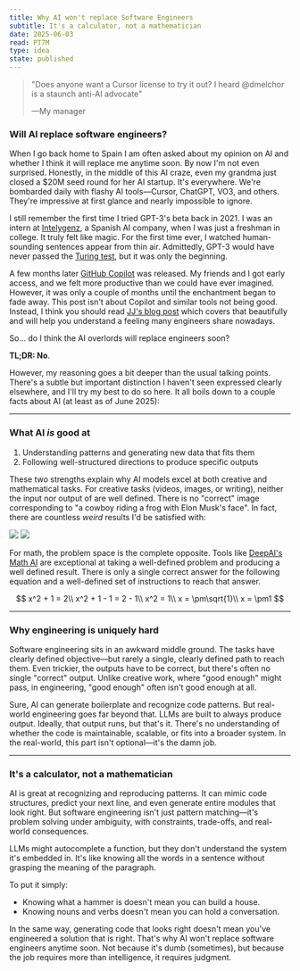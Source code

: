 ```yaml
---
title: Why AI won't replace Software Engineers
subtitle: It's a calculator, not a mathematician
date: 2025-06-03
read: PT7M
type: idea
state: published
---
```


> "Does anyone want a Cursor license to try it out? I heard @dmelchor is a
> staunch anti-AI advocate"
>
> —My manager

### Will AI replace software engineers?

When I go back home to Spain I am often asked about my opinion on AI and
whether I think it will replace me anytime soon. By now I'm not even surprised.
Honestly, in the middle of this AI craze, even my grandma just closed a $20M
seed round for her AI startup. It's everywhere. We're bombarded daily with
flashy AI tools—Cursor, ChatGPT, VO3, and others. They're impressive at first
glance and nearly impossible to ignore.

I still remember the first time I tried GPT-3's beta back in 2021. I was
an intern at [Intelygenz](https://intelygenz.com/), a Spanish AI company, when
I was just a freshman in college. It truly felt like magic. For the first time
ever, I watched human-sounding sentences appear from thin air. Admittedly,
GPT-3 would have never passed the [Turing
test](https://en.wikipedia.org/wiki/Turing_test), but it was only the
beginning.

A few months later [GitHub Copilot](https://github.com/features/copilot) was
released. My friends and I got early access, and we felt more productive than
we could have ever imagined. However, it was only a couple of months until the
enchantment began to fade away. This post isn't about Copilot and similar tools
not being good. Instead, I think you should read [JJ's blog
post](https://deplet.ing/the-copilot-delusion/) which covers that beautifully
and will help you understand a feeling many engineers share nowadays.

So... do I think the AI overlords will replace engineers soon?

**TL;DR: No**.

However, my reasoning goes a bit deeper than the usual talking points. There's
a subtle but important distinction I haven't seen expressed clearly elsewhere,
and I'll try my best to do so here. It all boils down to a couple facts about
AI (at least as of June 2025):

---

### What AI _is_ good at

1. Understanding patterns and generating new data that fits them
2. Following well-structured directions to produce specific outputs

These two strengths explain why AI models excel at both creative and
mathematical tasks. For creative tasks (videos, images, or writing), neither
the input nor output of are well defined. There is no "correct" image
corresponding to "a cowboy riding a frog with Elon Musk's face". In fact, there
are countless _weird_ results I'd be satisfied with:

<div class="flex justify-center">
    <div class="grid grid-cols-2 gap-4 w-full lg:w-3/4">
        <img class="w-full" src="/blog/why_ai_wont_replace_swes/musk_frog.png" />
        <img class="w-full" src="/blog/why_ai_wont_replace_swes/musk_frog2.png" />
    </div>
</div>

For math, the problem space is the complete opposite. Tools like [DeepAI's
Math AI](https://deepai.org/chat/mathematics) are exceptional at taking a
well-defined problem and producing a well defined result. There is only a
single correct answer for the following equation and a well-defined set of
instructions to reach that answer.

$$
x^2 + 1 = 2\\
x^2 + 1 - 1 = 2 - 1\\
x^2 = 1\\
x = \pm\sqrt{1}\\
x = \pm1
$$

---

### Why engineering is uniquely hard

Software engineering sits in an awkward middle ground. The tasks have
clearly defined objective—but rarely a single, clearly defined path to reach
them. Even trickier, the outputs have to be correct, but there's often no
single "correct" output. Unlike creative work, where "good enough" might pass,
in engineering, "good enough" often isn't good enough at all.

Sure, AI can generate boilerplate and recognize code patterns. But real-world
engineering goes far beyond that. LLMs are built to always produce output.
Ideally, that output runs, but that's it. There's no understanding of whether
the code is maintainable, scalable, or fits into a broader system. In the
real-world, this part isn't optional—it's the damn job.

---

### It's a calculator, not a mathematician

AI is great at recognizing and reproducing patterns. It can mimic
code structures, predict your next line, and even generate entire modules that
look right. But software engineering isn't just pattern matching—it's
problem solving under ambiguity, with constraints, trade-offs, and real-world
consequences.

LLMs might autocomplete a function, but they don't
understand the system it's embedded in. It's like knowing all the words in a
sentence without grasping the meaning of the paragraph.

To put it simply:

- Knowing what a hammer is doesn't mean you can build a house.
- Knowing nouns and verbs doesn't mean you can hold a conversation.

In the same way, generating code that looks right doesn't mean you've
engineered a solution that is right. That's why AI won't replace software
engineers anytime soon. Not because it's dumb (sometimes), but because the job
requires more than intelligence, it requires judgment.
